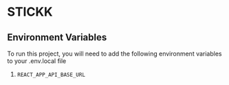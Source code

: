 # STICKK



## Environment Variables

To run this project, you will need to add the following environment variables to your .env.local file

1. `REACT_APP_API_BASE_URL`
